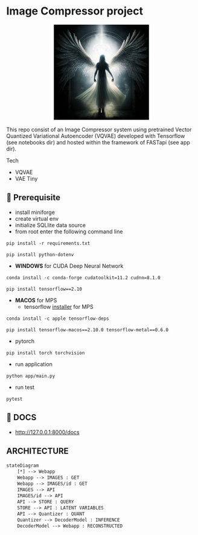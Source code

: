 # Image Compressor project

<p align='center'>
  <img width='50%' src="/asset/angel.png">
</p>

This repo consist of an Image Compressor system using pretrained Vector Quantized Variational Autoencoder (VQVAE) developed with Tensorflow (see notebooks dir) and hosted within the framework of FASTapi (see app dir).

Tech
- VQVAE
- VAE Tiny

## 🚀 Prerequisite
- install miniforge
- create virtual env
- initialize SQLlite data source
- from root enter the following command line
```commandline
pip install -r requirements.txt
```
```commandline
pip install python-dotenv
```

- **WINDOWS** for CUDA Deep Neural Network
```commandline 
conda install -c conda-forge cudatoolkit=11.2 cudnn=8.1.0
```

```commandline 
pip install tensorflow==2.10
```

- **MACOS** for MPS
  - tensorflow [installer](https://developer.apple.com/metal/tensorflow-plugin/) for MPS
```commandline 
conda install -c apple tensorflow-deps
```

```commandline
pip install tensorflow-macos==2.10.0 tensorflow-metal==0.6.0
```
  - pytorch
```commandline 
pip install torch torchvision
```

- run application
```commandline
python app/main.py
```
- run test
```commandline
pytest
```

## 📖 DOCS
- http://127.0.0.1:8000/docs

## ARCHITECTURE
```mermaid
stateDiagram
    [*] --> Webapp
    Webapp --> IMAGES : GET
    Webapp --> IMAGES/id : GET
    IMAGES --> API
    IMAGES/id --> API
    API --> STORE : QUERY
    STORE --> API : LATENT VARIABLES
    API --> Quantizer : QUANT
    Quantizer --> DecoderModel : INFERENCE
    DecoderModel --> Webapp : RECONSTRUCTED
```